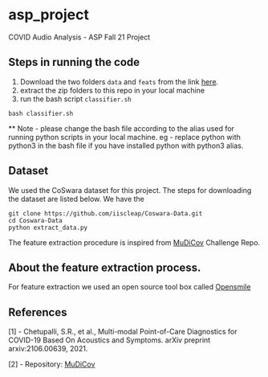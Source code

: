 # asp_project
COVID Audio Analysis - ASP Fall 21 Project

## Steps in running the code
1. Download the two folders `data` and `feats` from the link [here](https://livejohnshopkins-my.sharepoint.com/:f:/g/personal/rkumar44_jh_edu/Ek-JFg1syhBBto8XN5dG6N4BGQCiJ2Up2grXEUNx_o4cHg?e=wv1IPB).
2. extract the zip folders to this repo in your local machine
3. run the bash script `classifier.sh`
  ```
  bash classifier.sh
  ```
 ** Note - please change the bash file according to the alias used for running python scripts in your local machine. eg - replace python with python3 in the bash file if you have installed python with python3 alias.   
 
## Dataset
We used the CoSwara dataset for this project. The steps for downloading the dataset are listed below. We have the
```
git clone https://github.com/iiscleap/Coswara-Data.git
cd Coswara-Data
python extract_data.py
```
The feature extraction procedure is inspired from [MuDiCov](https://github.com/iiscleap/MuDiCov) Challenge Repo.

## About the feature extraction process.
For feature extraction we used an open source tool box called [Opensmile](https://www.audeering.com/research/opensmile/)

## References
[1] - Chetupalli, S.R., et al., Multi-modal Point-of-Care Diagnostics for COVID-19 Based On Acoustics and Symptoms. arXiv preprint arxiv:2106.00639, 2021.

[2] - Repository: [MuDiCov](https://github.com/iiscleap/MuDiCov)
